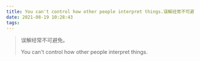 ```yaml
---
title: You can't control how other people interpret things.误解经常不可避免
date: 2021-08-19 10:28:43
tags:
---
```


>
> 误解经常不可避免。
>
> You can't control how other people interpret things.

